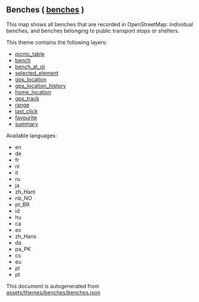 [//]: # (WARNING: this file is automatically generated. Please find the sources at the bottom and edit those sources)

 Benches ( [benches](https://mapcomplete.org/benches) ) 
--------------------------------------------------------



This map shows all benches that are recorded in OpenStreetMap: Individual benches, and benches belonging to public transport stops or shelters.

This theme contains the following layers:



  - [picnic_table](../Layers/picnic_table.md)
  - [bench](../Layers/bench.md)
  - [bench_at_pt](../Layers/bench_at_pt.md)
  - [selected_element](../Layers/selected_element.md)
  - [gps_location](../Layers/gps_location.md)
  - [gps_location_history](../Layers/gps_location_history.md)
  - [home_location](../Layers/home_location.md)
  - [gps_track](../Layers/gps_track.md)
  - [range](../Layers/range.md)
  - [last_click](../Layers/last_click.md)
  - [favourite](../Layers/favourite.md)
  - [summary](../Layers/summary.md)


Available languages:



  - en
  - de
  - fr
  - nl
  - it
  - ru
  - ja
  - zh_Hant
  - nb_NO
  - pt_BR
  - id
  - hu
  - ca
  - es
  - zh_Hans
  - da
  - pa_PK
  - cs
  - eu
  - pl
  - pt
 

This document is autogenerated from [assets/themes/benches/benches.json](https://github.com/pietervdvn/MapComplete/blob/develop/assets/themes/benches/benches.json)
